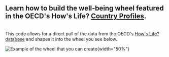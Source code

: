 <h2>Learn how to build the well-being wheel featured in the OECD's How's Life? <a href="https://www.oecd.org/en/publications/how-s-life-2024-country-notes_2603b12c-en/austria_ff1737f7-en.html" target=”_blank”>Country Profiles</a>.</h2>
<br>
This code allows for a direct pull of the data from the OECD's <a href=", http://data-explorer.oecd.org/s/fu">How's Life? database</a> and shapes it into the wheel you see below.

![Example of the wheel that you can create](https://github.com/user-attachments/assets/12b41f3a-3f54-4334-a3ba-269e0c574a27){width="50%"}
